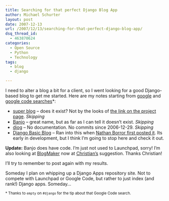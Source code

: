 ```yaml
---
title: Searching for that perfect Django Blog App
author: Michael Schurter
layout: post
date: 2007-12-13
url: /2007/12/13/searching-for-that-perfect-django-blog-app/
dsq_thread_id:
  - 463870624
categories:
  - Open Source
  - Python
  - Technology
tags:
  - blog
  - django

---
```

I need to alter a blog a bit for a client, so I went looking for a good Django-based blog to get me started. Here are my notes starting from [google][1] and [google code searches][2]*:

  * [super blog][3] &#8211; does it exist? Not by the looks of [the link on the project page][4]. _Skipping_
  * [Banjo][5] &#8211; great name, but as far as I can tell it doesn&#8217;t exist. _Skipping_
  * [djog][6] &#8211; No documentation. No commits since 2006-12-29. _Skipping_
  * [Django Basic Blog][7] &#8211; Ran into this when [Nathan Borror first posted it][8]. Its early in development, but I think I&#8217;m going to stop here and check it out.

**Update:** Banjo does have code. I&#8217;m just not used to Launchpad, sorry! I&#8217;m also looking at [BlogMaker][9] now at [Christian&#8217;s][10] suggestion. Thanks Christian!

I&#8217;ll try to remember to post again with my results.

Someday I plan on whipping up a Django Apps repository site. Not to compete with Launchpad or Google Code, but rather to just index (and rank!) Django apps. Someday&#8230;

<small>* Thanks to <code>empty</code> on <code>#django</code> for the tip about that Google Code search.</small>

 [1]: http://www.google.com/search?q=django-blog
 [2]: http://www.google.com/search?hl=en&domains=code.google.com&q=django-+-%3Ainurl%3A%2Fsource+-inurl%3A%2Fwiki+-inurl%3A%2Fsoc+blogs&btnG=Search&sitesearch=code.google.com
 [3]: http://code.google.com/p/super-blog/
 [4]: http://www.duolequ.com/blog
 [5]: https://launchpad.net/banjo
 [6]: http://code.google.com/p/djog/
 [7]: http://code.google.com/p/django-basic-blog/
 [8]: http://www.playgroundblues.com/posts/2007/dec/02/django-basic-apps/
 [9]: http://code.google.com/p/blogmaker/
 [10]: http://www.dowski.com